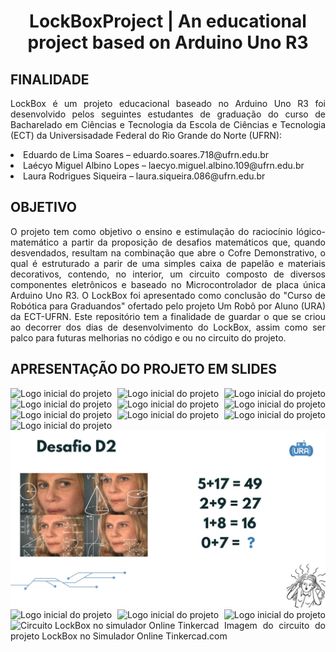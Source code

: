 <h1 align="center">
  LockBoxProject | An educational project based on Arduino Uno R3
</h1> 

<div align="justify">
  <h2> FINALIDADE </h2>
<p>
  LockBox é um projeto educacional baseado no Arduino Uno R3 foi desenvolvido pelos seguintes estudantes de graduação do curso de Bacharelado em Ciências e Tecnologia da
  Escola de Ciências e Tecnologia (ECT) da Universisadade Federal do Rio Grande do Norte (UFRN):
  <li> Eduardo de Lima Soares – eduardo.soares.718@ufrn.edu.br </li>
  <li> Laécyo Miguel Albino Lopes – laecyo.miguel.albino.109@ufrn.edu.br </li>
  <li> Laura Rodrigues Siqueira – laura.siqueira.086@ufrn.edu.br </li>
</p>

<h2> OBJETIVO </h2> 
<p>
O projeto tem como objetivo o ensino e estimulação do raciocínio lógico-matemático a partir da proposição de desafios matemáticos que, quando desvendados, resultam na combinação que abre o Cofre Demonstrativo, o qual é estruturado a parir de uma simples caixa de papelão e materiais decorativos, contendo, no interior, um circuito composto de diversos componentes eletrônicos e baseado no Microcontrolador de placa única Arduino Uno R3.
O LockBox foi apresentado como conclusão do "Curso de Robótica para Graduandos" ofertado pelo  projeto Um Robô por Aluno (URA) da ECT-UFRN.
Este repositório tem a finalidade de guardar o que se criou ao decorrer dos dias de desenvolvimento do LockBox, assim como ser palco para futuras melhorias no código e ou no circuito do projeto.
</p>

<h2> APRESENTAÇÃO DO PROJETO EM SLIDES </h2>

<img src="Apresentação - Lockbox/1.jpg" alt="Logo inicial do projeto">


<img src="Apresentação - Lockbox/2.jpg" alt="Logo inicial do projeto">

<img src="Apresentação - Lockbox/3.jpg" alt="Logo inicial do projeto">

<img src="Apresentação - Lockbox/4.jpg" alt="Logo inicial do projeto">

<img src="Apresentação - Lockbox/5.jpg" alt="Logo inicial do projeto">

<img src="Apresentação - Lockbox/6.jpg" alt="Logo inicial do projeto">

<img src="Apresentação - Lockbox/7.jpg" alt="Logo inicial do projeto">

<img src="Apresentação - Lockbox/8.jpg" alt="Logo inicial do projeto">

<img src="Apresentação - Lockbox/9.jpg" alt="Logo inicial do projeto">

<img src="Apresentação - Lockbox/10.jpg" alt="Logo inicial do projeto">

<img src="Apresentação - Lockbox/11.jpg" alt="Logo inicial do projeto">

<img src="Apresentação - Lockbox/12.jpg" alt="Logo inicial do projeto">

<img src="Apresentação - Lockbox/13.jpg" alt="Logo inicial do projeto">

<img src="Apresentação - Lockbox/14.jpg" alt="Logo inicial do projeto">




<img src="Circuito%20do%20projeto%20no%20Simulador%20Online%20Tinkercad.png" alt="Circuito LockBox no simulador Online Tinkercad">
Imagem do circuito do projeto LockBox no Simulador Online Tinkercad.com

</div>

